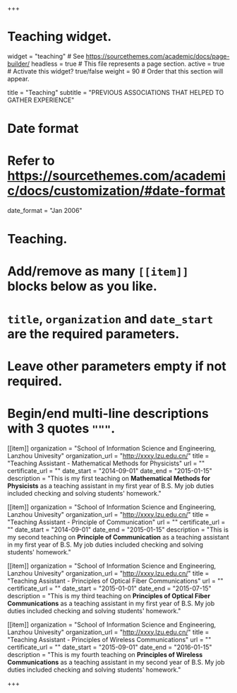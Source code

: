 +++
# Teaching widget.
widget = "teaching"  # See https://sourcethemes.com/academic/docs/page-builder/
headless = true  # This file represents a page section.
active = true  # Activate this widget? true/false
weight = 90  # Order that this section will appear.

title = "Teaching"
subtitle = "PREVIOUS ASSOCIATIONS THAT HELPED TO GATHER EXPERIENCE"

# Date format
#   Refer to https://sourcethemes.com/academic/docs/customization/#date-format
date_format = "Jan 2006"

# Teaching.
#   Add/remove as many `[[item]]` blocks below as you like.
#   `title`, `organization` and `date_start` are the required parameters.
#   Leave other parameters empty if not required.
#   Begin/end multi-line descriptions with 3 quotes `"""`.

[[item]]
  organization = "School of Information Science and Engineering, Lanzhou Univesity"
  organization_url = "http://xxxy.lzu.edu.cn/"
  title = "Teaching Assistant - Mathematical Methods for Physicists"
  url = ""
  certificate_url = ""
  date_start = "2014-09-01"
  date_end = "2015-01-15"
  description = "This is my first teaching on **Mathematical Methods for Physicists** as a teaching assistant in my first year of B.S. My job duties included checking and solving students' homework."

[[item]]
  organization = "School of Information Science and Engineering, Lanzhou Univesity"
  organization_url = "http://xxxy.lzu.edu.cn/"
  title = "Teaching Assistant - Principle of Communication"
  url = ""
  certificate_url = ""
  date_start = "2014-09-01"
  date_end = "2015-01-15"
  description = "This is my second teaching on **Principle of Communication** as a teaching assistant in my first year of B.S. My job duties included checking and solving students' homework."
  
[[item]]
  organization = "School of Information Science and Engineering, Lanzhou Univesity"
  organization_url = "http://xxxy.lzu.edu.cn/"
  title = "Teaching Assistant - Principles of Optical Fiber Communications"
  url = ""
  certificate_url = ""
  date_start = "2015-01-01"
  date_end = "2015-07-15"
  description = "This is my third teaching on **Principles of Optical Fiber Communications** as a teaching assistant in my first year of B.S. My job duties included checking and solving students' homework."
  
[[item]]
  organization = "School of Information Science and Engineering, Lanzhou Univesity"
  organization_url = "http://xxxy.lzu.edu.cn/"
  title = "Teaching Assistant - Principles of Wireless Communications"
  url = ""
  certificate_url = ""
  date_start = "2015-09-01"
  date_end = "2016-01-15"
  description = "This is my fourth teaching on **Principles of Wireless Communications** as a teaching assistant in my second year of B.S. My job duties included checking and solving students' homework."

+++
